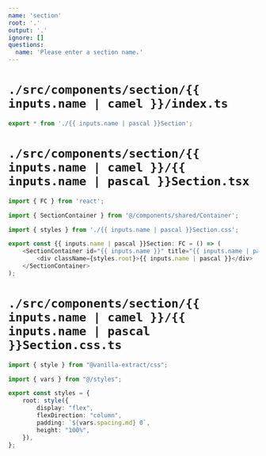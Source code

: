 ```yaml
---
name: 'section'
root: '.'
output: '.'
ignore: []
questions:
  name: 'Please enter a section name.'
---
```


# `./src/components/section/{{ inputs.name | camel }}/index.ts`

```typescript
export * from './{{ inputs.name | pascal }}Section';
```

# `./src/components/section/{{ inputs.name | camel }}/{{ inputs.name | pascal }}Section.tsx`

```typescript
import { FC } from 'react';

import { SectionContainer } from '@/components/shared/Container';

import { styles } from './{{ inputs.name | pascal }}Section.css';

export const {{ inputs.name | pascal }}Section: FC = () => (
    <SectionContainer id="{{ inputs.name }}" title="{{ inputs.name | pascal }}">
        <div className={styles.root}>{{ inputs.name | pascal }}</div>
    </SectionContainer>
);
```

# `./src/components/section/{{ inputs.name | camel }}/{{ inputs.name | pascal }}Section.css.ts`

```typescript
import { style } from "@vanilla-extract/css";

import { vars } from "@/styles";

export const styles = {
    root: style({
        display: "flex",
        flexDirection: "column",
        padding: `${vars.spacing.md} 0`,
        height: "100%",
    }),
};

```
